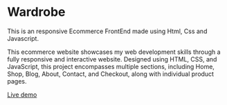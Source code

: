 # Wardrobe
This is an responsive Ecommerce FrontEnd made using Html, Css and Javascript.

This ecommerce website showcases my web development skills through a fully responsive and interactive website. Designed using HTML, CSS, and JavaScript, this project encompasses multiple sections, including Home, Shop, Blog, About, Contact, and Checkout, along with individual product pages.

[Live demo](https://abhi-koradia.github.io/Wardrobe/)
